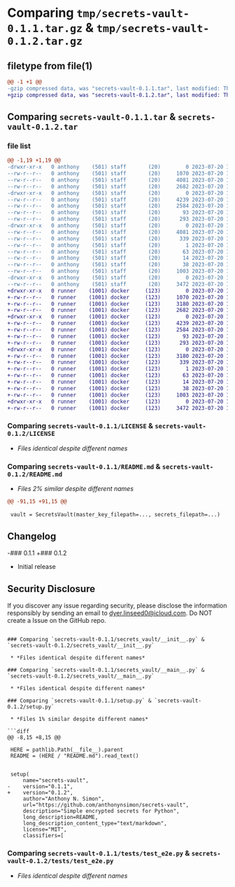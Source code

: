 # Comparing `tmp/secrets-vault-0.1.1.tar.gz` & `tmp/secrets-vault-0.1.2.tar.gz`

## filetype from file(1)

```diff
@@ -1 +1 @@
-gzip compressed data, was "secrets-vault-0.1.1.tar", last modified: Thu Jul 20 13:56:59 2023, max compression
+gzip compressed data, was "secrets-vault-0.1.2.tar", last modified: Thu Jul 20 14:07:55 2023, max compression
```

## Comparing `secrets-vault-0.1.1.tar` & `secrets-vault-0.1.2.tar`

### file list

```diff
@@ -1,19 +1,19 @@
-drwxr-xr-x   0 anthony    (501) staff       (20)        0 2023-07-20 13:56:59.813350 secrets-vault-0.1.1/
--rw-r--r--   0 anthony    (501) staff       (20)     1070 2023-07-20 11:23:28.000000 secrets-vault-0.1.1/LICENSE
--rw-r--r--   0 anthony    (501) staff       (20)     4081 2023-07-20 13:56:59.813225 secrets-vault-0.1.1/PKG-INFO
--rw-r--r--   0 anthony    (501) staff       (20)     2682 2023-07-20 13:54:34.000000 secrets-vault-0.1.1/README.md
-drwxr-xr-x   0 anthony    (501) staff       (20)        0 2023-07-20 13:56:59.812158 secrets-vault-0.1.1/secrets_vault/
--rw-r--r--   0 anthony    (501) staff       (20)     4239 2023-07-20 13:34:23.000000 secrets-vault-0.1.1/secrets_vault/__init__.py
--rw-r--r--   0 anthony    (501) staff       (20)     2584 2023-07-20 13:34:23.000000 secrets-vault-0.1.1/secrets_vault/__main__.py
--rw-r--r--   0 anthony    (501) staff       (20)       93 2023-07-20 13:34:21.000000 secrets-vault-0.1.1/secrets_vault/constants.py
--rw-r--r--   0 anthony    (501) staff       (20)      293 2023-07-20 13:34:21.000000 secrets-vault-0.1.1/secrets_vault/exceptions.py
-drwxr-xr-x   0 anthony    (501) staff       (20)        0 2023-07-20 13:56:59.812813 secrets-vault-0.1.1/secrets_vault.egg-info/
--rw-r--r--   0 anthony    (501) staff       (20)     4081 2023-07-20 13:56:59.000000 secrets-vault-0.1.1/secrets_vault.egg-info/PKG-INFO
--rw-r--r--   0 anthony    (501) staff       (20)      339 2023-07-20 13:56:59.000000 secrets-vault-0.1.1/secrets_vault.egg-info/SOURCES.txt
--rw-r--r--   0 anthony    (501) staff       (20)        1 2023-07-20 13:56:59.000000 secrets-vault-0.1.1/secrets_vault.egg-info/dependency_links.txt
--rw-r--r--   0 anthony    (501) staff       (20)       63 2023-07-20 13:56:59.000000 secrets-vault-0.1.1/secrets_vault.egg-info/entry_points.txt
--rw-r--r--   0 anthony    (501) staff       (20)       14 2023-07-20 13:56:59.000000 secrets-vault-0.1.1/secrets_vault.egg-info/top_level.txt
--rw-r--r--   0 anthony    (501) staff       (20)       38 2023-07-20 13:56:59.813396 secrets-vault-0.1.1/setup.cfg
--rw-r--r--   0 anthony    (501) staff       (20)     1003 2023-07-20 13:54:29.000000 secrets-vault-0.1.1/setup.py
-drwxr-xr-x   0 anthony    (501) staff       (20)        0 2023-07-20 13:56:59.812924 secrets-vault-0.1.1/tests/
--rw-r--r--   0 anthony    (501) staff       (20)     3472 2023-07-20 13:35:15.000000 secrets-vault-0.1.1/tests/test_e2e.py
+drwxr-xr-x   0 runner    (1001) docker     (123)        0 2023-07-20 14:07:55.851503 secrets-vault-0.1.2/
+-rw-r--r--   0 runner    (1001) docker     (123)     1070 2023-07-20 14:07:34.000000 secrets-vault-0.1.2/LICENSE
+-rw-r--r--   0 runner    (1001) docker     (123)     3180 2023-07-20 14:07:55.851503 secrets-vault-0.1.2/PKG-INFO
+-rw-r--r--   0 runner    (1001) docker     (123)     2682 2023-07-20 14:07:34.000000 secrets-vault-0.1.2/README.md
+drwxr-xr-x   0 runner    (1001) docker     (123)        0 2023-07-20 14:07:55.851503 secrets-vault-0.1.2/secrets_vault/
+-rw-r--r--   0 runner    (1001) docker     (123)     4239 2023-07-20 14:07:34.000000 secrets-vault-0.1.2/secrets_vault/__init__.py
+-rw-r--r--   0 runner    (1001) docker     (123)     2584 2023-07-20 14:07:34.000000 secrets-vault-0.1.2/secrets_vault/__main__.py
+-rw-r--r--   0 runner    (1001) docker     (123)       93 2023-07-20 14:07:34.000000 secrets-vault-0.1.2/secrets_vault/constants.py
+-rw-r--r--   0 runner    (1001) docker     (123)      293 2023-07-20 14:07:34.000000 secrets-vault-0.1.2/secrets_vault/exceptions.py
+drwxr-xr-x   0 runner    (1001) docker     (123)        0 2023-07-20 14:07:55.851503 secrets-vault-0.1.2/secrets_vault.egg-info/
+-rw-r--r--   0 runner    (1001) docker     (123)     3180 2023-07-20 14:07:55.000000 secrets-vault-0.1.2/secrets_vault.egg-info/PKG-INFO
+-rw-r--r--   0 runner    (1001) docker     (123)      339 2023-07-20 14:07:55.000000 secrets-vault-0.1.2/secrets_vault.egg-info/SOURCES.txt
+-rw-r--r--   0 runner    (1001) docker     (123)        1 2023-07-20 14:07:55.000000 secrets-vault-0.1.2/secrets_vault.egg-info/dependency_links.txt
+-rw-r--r--   0 runner    (1001) docker     (123)       63 2023-07-20 14:07:55.000000 secrets-vault-0.1.2/secrets_vault.egg-info/entry_points.txt
+-rw-r--r--   0 runner    (1001) docker     (123)       14 2023-07-20 14:07:55.000000 secrets-vault-0.1.2/secrets_vault.egg-info/top_level.txt
+-rw-r--r--   0 runner    (1001) docker     (123)       38 2023-07-20 14:07:55.851503 secrets-vault-0.1.2/setup.cfg
+-rw-r--r--   0 runner    (1001) docker     (123)     1003 2023-07-20 14:07:34.000000 secrets-vault-0.1.2/setup.py
+drwxr-xr-x   0 runner    (1001) docker     (123)        0 2023-07-20 14:07:55.851503 secrets-vault-0.1.2/tests/
+-rw-r--r--   0 runner    (1001) docker     (123)     3472 2023-07-20 14:07:34.000000 secrets-vault-0.1.2/tests/test_e2e.py
```

### Comparing `secrets-vault-0.1.1/LICENSE` & `secrets-vault-0.1.2/LICENSE`

 * *Files identical despite different names*

### Comparing `secrets-vault-0.1.1/README.md` & `secrets-vault-0.1.2/README.md`

 * *Files 2% similar despite different names*

```diff
@@ -91,15 +91,15 @@
 
 vault = SecretsVault(master_key_filepath=..., secrets_filepath=...)
 ```
 
 
 ## Changelog
 
-### 0.1.1
+### 0.1.2
 - Initial release
 
 
 ## Security Disclosure
 
 If you discover any issue regarding security, please disclose the information responsibly by sending an email to [dyer.linseed0@icloud.com](mailto:dyer.linseed0@icloud.com). Do NOT create a Issue on the GitHub repo.
```

### Comparing `secrets-vault-0.1.1/secrets_vault/__init__.py` & `secrets-vault-0.1.2/secrets_vault/__init__.py`

 * *Files identical despite different names*

### Comparing `secrets-vault-0.1.1/secrets_vault/__main__.py` & `secrets-vault-0.1.2/secrets_vault/__main__.py`

 * *Files identical despite different names*

### Comparing `secrets-vault-0.1.1/setup.py` & `secrets-vault-0.1.2/setup.py`

 * *Files 1% similar despite different names*

```diff
@@ -8,15 +8,15 @@
 
 HERE = pathlib.Path(__file__).parent
 README = (HERE / "README.md").read_text()
 
 
 setup(
     name="secrets-vault",
-    version="0.1.1",
+    version="0.1.2",
     author="Anthony N. Simon",
     url="https://github.com/anthonynsimon/secrets-vault",
     description="Simple encrypted secrets for Python",
     long_description=README,
     long_description_content_type="text/markdown",
     license="MIT",
     classifiers=[
```

### Comparing `secrets-vault-0.1.1/tests/test_e2e.py` & `secrets-vault-0.1.2/tests/test_e2e.py`

 * *Files identical despite different names*

